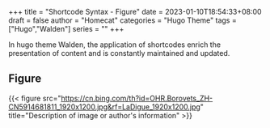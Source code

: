 +++
title = "Shortcode Syntax - Figure"
date = 2023-01-10T18:54:33+08:00
draft = false
author = "Homecat"
categories = "Hugo Theme"
tags = ["Hugo","Walden"]
series = ""
+++

In hugo theme Walden, the application of shortcodes enrich the presentation of content and is constantly maintained and updated.
<!--more-->

## Figure

{{< figure src="https://cn.bing.com/th?id=OHR.Borovets_ZH-CN5914681811_1920x1200.jpg&rf=LaDigue_1920x1200.jpg" title="Description of image or author's information" >}}

